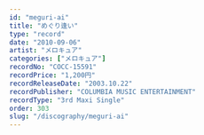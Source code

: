 ```yaml
---
id: "meguri-ai"
title: "めぐり逢い"
type: "record"
date: "2010-09-06"
artist: "メロキュア"
categories: ["メロキュア"]
recordNo: "COCC-15591"
recordPrice: "1,200円"
recordReleaseDate: "2003.10.22"
recordPublisher: "COLUMBIA MUSIC ENTERTAINMENT"
recordType: "3rd Maxi Single"
order: 303
slug: "/discography/meguri-ai"
---
```



